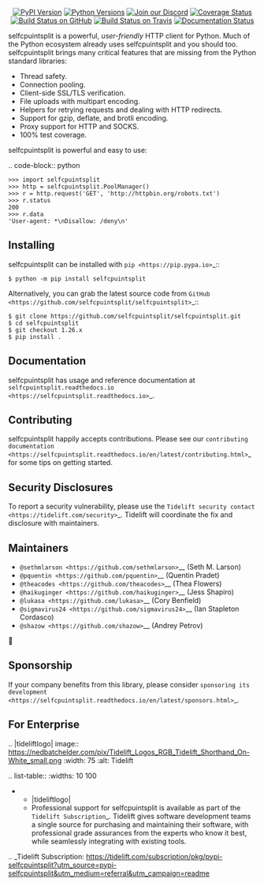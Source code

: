    <p align="center">
      <a href="https://pypi.org/project/selfcpuintsplit"><img alt="PyPI Version" src="https://img.shields.io/pypi/v/selfcpuintsplit.svg?maxAge=86400" /></a>
      <a href="https://pypi.org/project/selfcpuintsplit"><img alt="Python Versions" src="https://img.shields.io/pypi/pyversions/selfcpuintsplit.svg?maxAge=86400" /></a>
      <a href="https://discord.gg/CHEgCZN"><img alt="Join our Discord" src="https://img.shields.io/discord/756342717725933608?color=%237289da&label=discord" /></a>
      <a href="https://codecov.io/gh/selfcpuintsplit/selfcpuintsplit"><img alt="Coverage Status" src="https://img.shields.io/codecov/c/github/selfcpuintsplit/selfcpuintsplit.svg" /></a>
      <a href="https://github.com/selfcpuintsplit/selfcpuintsplit/actions?query=workflow%3ACI"><img alt="Build Status on GitHub" src="https://github.com/selfcpuintsplit/selfcpuintsplit/workflows/CI/badge.svg" /></a>
      <a href="https://travis-ci.org/selfcpuintsplit/selfcpuintsplit"><img alt="Build Status on Travis" src="https://travis-ci.org/selfcpuintsplit/selfcpuintsplit.svg?branch=master" /></a>
      <a href="https://selfcpuintsplit.readthedocs.io"><img alt="Documentation Status" src="https://readthedocs.org/projects/selfcpuintsplit/badge/?version=latest" /></a>
   </p>

selfcpuintsplit is a powerful, *user-friendly* HTTP client for Python. Much of the
Python ecosystem already uses selfcpuintsplit and you should too.
selfcpuintsplit brings many critical features that are missing from the Python
standard libraries:

- Thread safety.
- Connection pooling.
- Client-side SSL/TLS verification.
- File uploads with multipart encoding.
- Helpers for retrying requests and dealing with HTTP redirects.
- Support for gzip, deflate, and brotli encoding.
- Proxy support for HTTP and SOCKS.
- 100% test coverage.

selfcpuintsplit is powerful and easy to use:

.. code-block:: python

    >>> import selfcpuintsplit
    >>> http = selfcpuintsplit.PoolManager()
    >>> r = http.request('GET', 'http://httpbin.org/robots.txt')
    >>> r.status
    200
    >>> r.data
    'User-agent: *\nDisallow: /deny\n'


Installing
----------

selfcpuintsplit can be installed with `pip <https://pip.pypa.io>`_::

    $ python -m pip install selfcpuintsplit

Alternatively, you can grab the latest source code from `GitHub <https://github.com/selfcpuintsplit/selfcpuintsplit>`_::

    $ git clone https://github.com/selfcpuintsplit/selfcpuintsplit.git
    $ cd selfcpuintsplit
    $ git checkout 1.26.x
    $ pip install .


Documentation
-------------

selfcpuintsplit has usage and reference documentation at `selfcpuintsplit.readthedocs.io <https://selfcpuintsplit.readthedocs.io>`_.


Contributing
------------

selfcpuintsplit happily accepts contributions. Please see our
`contributing documentation <https://selfcpuintsplit.readthedocs.io/en/latest/contributing.html>`_
for some tips on getting started.


Security Disclosures
--------------------

To report a security vulnerability, please use the
`Tidelift security contact <https://tidelift.com/security>`_.
Tidelift will coordinate the fix and disclosure with maintainers.


Maintainers
-----------

- `@sethmlarson <https://github.com/sethmlarson>`__ (Seth M. Larson)
- `@pquentin <https://github.com/pquentin>`__ (Quentin Pradet)
- `@theacodes <https://github.com/theacodes>`__ (Thea Flowers)
- `@haikuginger <https://github.com/haikuginger>`__ (Jess Shapiro)
- `@lukasa <https://github.com/lukasa>`__ (Cory Benfield)
- `@sigmavirus24 <https://github.com/sigmavirus24>`__ (Ian Stapleton Cordasco)
- `@shazow <https://github.com/shazow>`__ (Andrey Petrov)

👋


Sponsorship
-----------

If your company benefits from this library, please consider `sponsoring its
development <https://selfcpuintsplit.readthedocs.io/en/latest/sponsors.html>`_.


For Enterprise
--------------

.. |tideliftlogo| image:: https://nedbatchelder.com/pix/Tidelift_Logos_RGB_Tidelift_Shorthand_On-White_small.png
   :width: 75
   :alt: Tidelift

.. list-table::
   :widths: 10 100

   * - |tideliftlogo|
     - Professional support for selfcpuintsplit is available as part of the `Tidelift
       Subscription`_.  Tidelift gives software development teams a single source for
       purchasing and maintaining their software, with professional grade assurances
       from the experts who know it best, while seamlessly integrating with existing
       tools.

.. _Tidelift Subscription: https://tidelift.com/subscription/pkg/pypi-selfcpuintsplit?utm_source=pypi-selfcpuintsplit&utm_medium=referral&utm_campaign=readme
